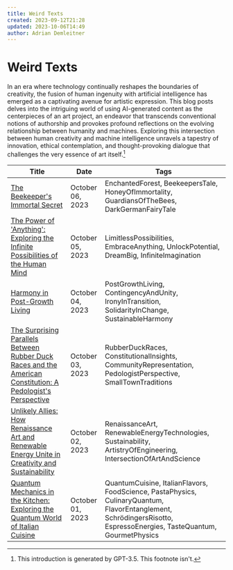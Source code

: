```yaml
---
title: Weird Texts
created: 2023-09-12T21:28
updated: 2023-10-06T14:49
author: Adrian Demleitner
---
```

# Weird Texts

In an era where technology continually reshapes the boundaries of creativity, the fusion of human ingenuity with artificial intelligence has emerged as a captivating avenue for artistic expression. This blog posts delves into the intriguing world of using AI-generated content as the centerpieces of an art project, an endeavor that transcends conventional notions of authorship and provokes profound reflections on the evolving relationship between humanity and machines. Exploring this intersection between human creativity and machine intelligence unravels a tapestry of innovation, ethical contemplation, and thought-provoking dialogue that challenges the very essence of art itself.[^1]

| Title                                                                                                                                   | Date             | Tags                                                                                                                                                                |
| --------------------------------------------------------------------------------------------------------------------------------------- | ---------------- | ------------------------------------------------------------------------------------------------------------------------------------------------------------------- |
| [The Beekeeper's Immortal Secret](journal/2023-10-06.md)                                                                              | October 06, 2023 | EnchantedForest, BeekeepersTale, HoneyOfImmortality, GuardiansOfTheBees, DarkGermanFairyTale                                                                        |
| [The Power of 'Anything': Exploring the Infinite Possibilities of the Human Mind](journal/2023-10-05.md)                              | October 05, 2023 | LimitlessPossibilities, EmbraceAnything, UnlockPotential, DreamBig, InfiniteImagination                                                                             |
| [Harmony in Post-Growth Living](journal/2023-10-04.md)                                                                                | October 04, 2023 | PostGrowthLiving, ContingencyAndUnity, IronyInTransition, SolidarityInChange, SustainableHarmony                                                                    |
| [The Surprising Parallels Between Rubber Duck Races and the American Constitution: A Pedologist's Perspective](journal/2023-10-03.md) | October 03, 2023 | RubberDuckRaces, ConstitutionalInsights, CommunityRepresentation, PedologistPerspective, SmallTownTraditions                                                        |
| [Unlikely Allies: How Renaissance Art and Renewable Energy Unite in Creativity and Sustainability](journal/2023-10-02.md)             | October 02, 2023 | RenaissanceArt, RenewableEnergyTechnologies, Sustainability, ArtistryOfEngineering, IntersectionOfArtAndScience                                                     |
| [Quantum Mechanics in the Kitchen: Exploring the Quantum World of Italian Cuisine](journal/2023-10-01.md)                             | October 01, 2023 | QuantumCuisine, ItalianFlavors, FoodScience, PastaPhysics, CulinaryQuantum, FlavorEntanglement, SchrödingersRisotto, EspressoEnergies, TasteQuantum, GourmetPhysics |


[^1]: This introduction is generated by GPT-3.5. This footnote isn't.